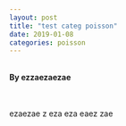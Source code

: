 ```yaml
---
layout: post
title: "test categ poisson"
date: 2019-01-08
categories: poisson
---
```

<br />**By ezzaezaezae**<br /><br /><br /><html>
  <head>

  </head>
  <body>
    <p style="margin-top: 0">
      ezaezae z eza eza eaez zae
    </p>
  </body>
</html>
